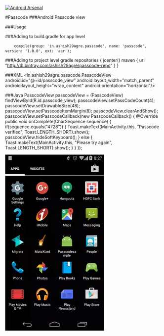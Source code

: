 
[![Android Arsenal](https://img.shields.io/badge/Android%20Arsenal-Passcode-green.svg?style=true)](https://android-arsenal.com/details/1/2951)

#Passcode
###Android Passcode view

###Usage

###Adding to build.gradle for app level

        compile(group: 'in.ashish29agre.passcode', name: 'passcode', version: '1.0.0', ext: 'aar');

###Adding to project level gradle
        repositories {
            jcenter()
            maven {
                url  "http://dl.bintray.com/ashish29agre/passcode-repo"
            }
        }

###XML
     <in.ashish29agre.passcode.PasscodeView
             android:id="@+id/passcode_view"
             android:layout_width="match_parent"
             android:layout_height="wrap_content"
             android:orientation="horizontal"/>

###Java
    PasscodeView passcodeView = (PasscodeView) findViewById(R.id.passcode_view);
            passcodeView.setPassCodeCount(4);
            passcodeView.setDrawableSize(48);
            passcodeView.setPasscodeItemMargin(8);
            passcodeView.clearAndShow();
            passcodeView.setPasscodeCallback(new PasscodeCallback() {
                @Override
                public void onComplete(CharSequence sequence) {
                    if(sequence.equals("4728")) {
                        Toast.makeText(MainActivity.this, "Passcode verified", Toast.LENGTH_SHORT).show();
                        passcodeView.hideSoftKeyboard();
                    } else {
                        Toast.makeText(MainActivity.this, "Please try again", Toast.LENGTH_SHORT).show();
                    }
                }
            });


![Image of Yaktocat](ySmiih.gif)


